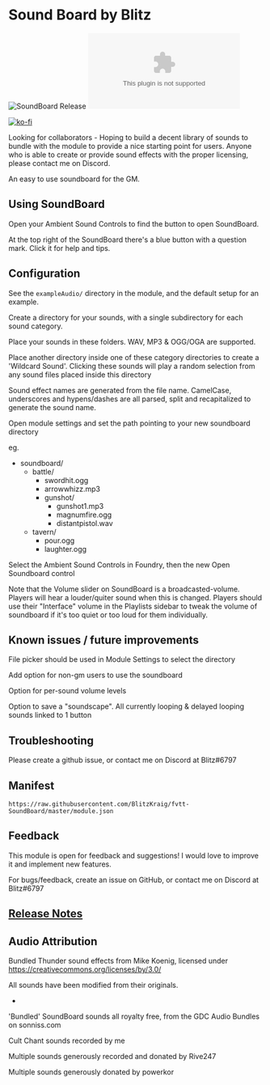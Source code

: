 # Sound Board by Blitz

![SoundBoard Release](https://github.com/BlitzKraig/fvtt-SoundBoard/workflows/SoundBoard%20Release/badge.svg)
![Latest Release Download Count](https://img.shields.io/github/downloads/BlitzKraig/fvtt-SoundBoard/latest/soundboard-release.zip)

[![ko-fi](https://www.ko-fi.com/img/githubbutton_sm.svg)](https://ko-fi.com/Q5Q01YIEJ)

Looking for collaborators - Hoping to build a decent library of sounds to bundle with the module to provide a nice starting point for users.
Anyone who is able to create or provide sound effects with the proper licensing, please contact me on Discord.

An easy to use soundboard for the GM.

## Using SoundBoard

Open your Ambient Sound Controls to find the button to open SoundBoard.

At the top right of the SoundBoard there's a blue button with a question mark. Click it for help and tips.

## Configuration

See the `exampleAudio/` directory in the module, and the default setup for an example.

Create a directory for your sounds, with a single subdirectory for each sound category.

Place your sounds in these folders. WAV, MP3 & OGG/OGA are supported.

Place another directory inside one of these category directories to create a 'Wildcard Sound'. Clicking these sounds will play a random selection from any sound files placed inside this directory

Sound effect names are generated from the file name. CamelCase, underscores and hypens/dashes are all parsed, split and recapitalized to generate the sound name.

Open module settings and set the path pointing to your new soundboard directory

eg.

- soundboard/
  - battle/
    - swordhit.ogg
    - arrowwhizz.mp3
    - gunshot/
      - gunshot1.mp3
      - magnumfire.ogg
      - distantpistol.wav
  - tavern/
    - pour.ogg
    - laughter.ogg

Select the Ambient Sound Controls in Foundry, then the new Open Soundboard control

Note that the Volume slider on SoundBoard is a broadcasted-volume. Players will hear a louder/quiter sound when this is changed. Players should use their "Interface" volume in the Playlists sidebar to tweak the volume of soundboard if it's too quiet or too loud for them individually.

## Known issues / future improvements

File picker should be used in Module Settings to select the directory

Add option for non-gm users to use the soundboard

Option for per-sound volume levels

Option to save a "soundscape". All currently looping & delayed looping sounds linked to 1 button

## Troubleshooting

Please create a github issue, or contact me on Discord at Blitz#6797

## Manifest

`https://raw.githubusercontent.com/BlitzKraig/fvtt-SoundBoard/master/module.json`

## Feedback

This module is open for feedback and suggestions! I would love to improve it and implement new features.

For bugs/feedback, create an issue on GitHub, or contact me on Discord at Blitz#6797

## [Release Notes](./CHANGELOG.md)

## Audio Attribution

Bundled Thunder sound effects from Mike Koenig, licensed under <https://creativecommons.org/licenses/by/3.0/>

All sounds have been modified from their originals.

-

'Bundled' SoundBoard sounds all royalty free, from the GDC Audio Bundles on sonniss.com

Cult Chant sounds recorded by me

Multiple sounds generously recorded and donated by Rive247

Multiple sounds generously donated by powerkor
